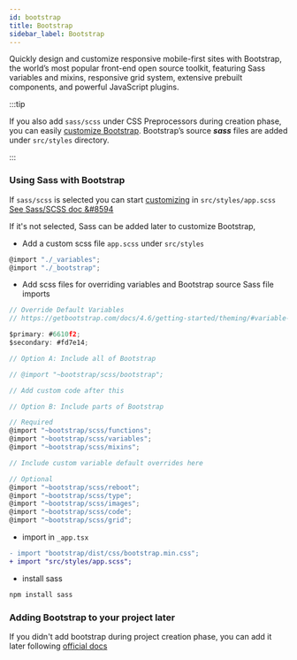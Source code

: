 ```yaml
---
id: bootstrap
title: Bootstrap
sidebar_label: Bootstrap
---
```


Quickly design and customize responsive mobile-first sites with Bootstrap, the world’s most popular front-end open source toolkit, featuring Sass variables and mixins, responsive grid system, extensive prebuilt components, and powerful JavaScript plugins.

:::tip

If you also add `sass/scss` under CSS Preprocessors during creation phase, you can easily [customize Bootstrap](https://getbootstrap.com/docs/4.6/getting-started/theming/#sass). Bootstrap’s source ***sass*** files are added under `src/styles` directory.

:::

### Using Sass with Bootstrap
If `sass/scss` is selected you can start [customizing](https://getbootstrap.com/docs/4.6/getting-started/theming/#sass) in `src/styles/app.scss`  
[See Sass/SCSS doc &#8594](scss.md)

If it's not selected, Sass can be added later to customize Bootstrap,

- Add a custom scss file `app.scss` under `src/styles`

```js title="src/styles/app.scss"
@import "./_variables";
@import "./_bootstrap";
``` 

- Add scss files for overriding variables and Bootstrap source Sass file imports

```js  title="src/styles/_variables.scss"
// Override Default Variables
// https://getbootstrap.com/docs/4.6/getting-started/theming/#variable-defaults

$primary: #6610f2;
$secondary: #fd7e14;
```

```js title="src/styles/_bootstrap.scss"
// Option A: Include all of Bootstrap

// @import "~bootstrap/scss/bootstrap";

// Add custom code after this

// Option B: Include parts of Bootstrap

// Required
@import "~bootstrap/scss/functions";
@import "~bootstrap/scss/variables";
@import "~bootstrap/scss/mixins";

// Include custom variable default overrides here

// Optional
@import "~bootstrap/scss/reboot";
@import "~bootstrap/scss/type";
@import "~bootstrap/scss/images";
@import "~bootstrap/scss/code";
@import "~bootstrap/scss/grid";
```

- import in `_app.tsx`

```diff title="pages/_app.tsx"
- import "bootstrap/dist/css/bootstrap.min.css";
+ import "src/styles/app.scss";
```

- install sass
```js
npm install sass
```

### Adding Bootstrap to your project later
If you didn't add bootstrap during project creation phase, you can add it later following [official docs](https://getbootstrap.com/docs/4.6/getting-started/introduction/)
